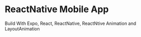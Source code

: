 # ReactNative Mobile App
Build With Expo, React, ReactNative, ReactNtive Animation and LayoutAnimation
